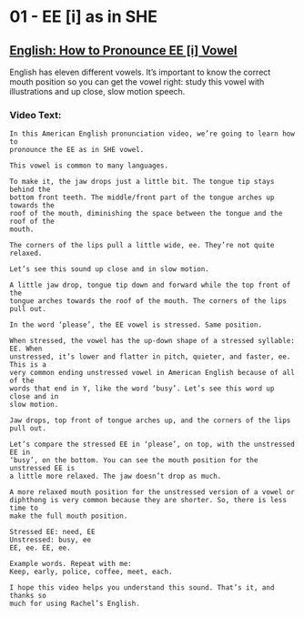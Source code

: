 # 01 - EE [i] as in SHE

## [English: How to Pronounce EE [i] Vowel](https://rachelsenglish.com/english-pronounce-ee-vowel/)

English has eleven different vowels. It’s important to know the correct mouth
position so you can get the vowel right:  study this vowel with illustrations
and up close, slow motion speech.

### Video Text:

```
In this American English pronunciation video, we’re going to learn how to
pronounce the EE as in SHE vowel.

This vowel is common to many languages.

To make it, the jaw drops just a little bit. The tongue tip stays behind the
bottom front teeth. The middle/front part of the tongue arches up towards the
roof of the mouth, diminishing the space between the tongue and the roof of the
mouth.

The corners of the lips pull a little wide, ee. They’re not quite relaxed.

Let’s see this sound up close and in slow motion.

A little jaw drop, tongue tip down and forward while the top front of the
tongue arches towards the roof of the mouth. The corners of the lips pull out.

In the word ‘please’, the EE vowel is stressed. Same position.

When stressed, the vowel has the up-down shape of a stressed syllable: EE. When
unstressed, it’s lower and flatter in pitch, quieter, and faster, ee. This is a
very common ending unstressed vowel in American English because of all of the
words that end in Y, like the word ‘busy’. Let’s see this word up close and in
slow motion.

Jaw drops, top front of tongue arches up, and the corners of the lips pull out.

Let’s compare the stressed EE in ‘please’, on top, with the unstressed EE in
‘busy’, on the bottom. You can see the mouth position for the unstressed EE is
a little more relaxed. The jaw doesn’t drop as much.

A more relaxed mouth position for the unstressed version of a vowel or
diphthong is very common because they are shorter. So, there is less time to
make the full mouth position.

Stressed EE: need, EE
Unstressed: busy, ee
EE, ee. EE, ee.

Example words. Repeat with me:
Keep, early, police, coffee, meet, each.

I hope this video helps you understand this sound. That’s it, and thanks so
much for using Rachel’s English.
```
